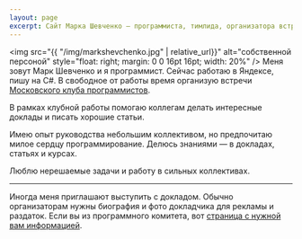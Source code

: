 ```yaml
---
layout: page
excerpt: Сайт Марка Шевченко — программиста, тимлида, организатора встреч Московского клуба программистов.
---
```


<img src="{{ "/img/markshevchenko.jpg" | relative_url}}" alt="собственной персоной" style="float: right; margin: 0 0 16pt 16pt; width: 20%" />
Меня зовут Марк Шевченко и я программист. Сейчас работаю в Яндексе, пишу на C#. В свободное от работы время организую встречи [Московского клуба программистов](https://prog.msk.ru).

В рамках клубной работы помогаю коллегам делать интересные доклады и писать хорошие статьи.

Имею опыт руководства небольшим коллективом, но предпочитаю милое сердцу программирование. Делюсь знаниями — в докладах, статьях и курсах.

Люблю нерешаемые задачи и работу в сильных коллективах.

<hr />

Иногда меня приглашают выступить с докладом. Обычно организаторам нужны биография и фото докладчика для рекламы и раздаток. Если вы из программного комитета, вот [страница с нужной вам информацией](speaker.md).